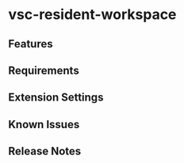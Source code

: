 # vsc-resident-workspace

## Features

## Requirements

## Extension Settings

## Known Issues

## Release Notes
